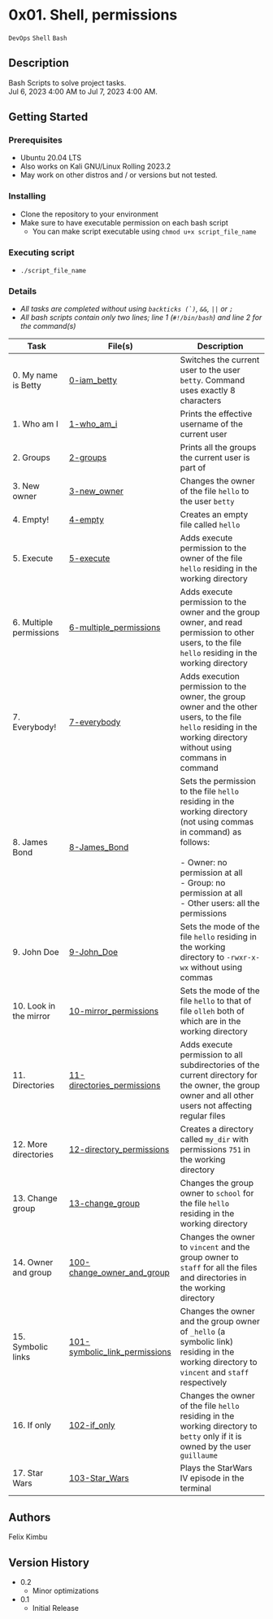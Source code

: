 # 0x01. Shell, permissions

`DevOps` `Shell` `Bash`

## Description

Bash Scripts to solve project tasks.\
Jul 6, 2023 4:00 AM to Jul 7, 2023 4:00 AM.

## Getting Started

### Prerequisites

- Ubuntu 20.04 LTS
- Also works on Kali GNU/Linux Rolling 2023.2
- May work on other distros and / or versions but not tested.

### Installing

- Clone the repository to your environment
- Make sure to have executable permission on each bash script
  - You can make script executable using `chmod u+x script_file_name`

### Executing script

- `./script_file_name`

### Details

- *All tasks are completed without using ``backticks (`)``, `&&`, `||` or `;`*
- *All bash scripts contain only two lines; line 1 (`#!/bin/bash`) and line 2 for the command(s)*

| Task | File(s) | Description |
|---|---|---|
| 0. My name is Betty | [0-iam_betty](0-iam_betty) | Switches the current user to the user `betty`. Command uses exactly 8 characters |
| 1. Who am I | [1-who_am_i](1-who_am_i) | Prints the effective username of the current user |
| 2. Groups | [2-groups](2-groups) | Prints all the groups the current user is part of |
| 3. New owner | [3-new_owner](3-new_owner) | Changes the owner of the file `hello` to the user `betty` |
| 4. Empty! | [4-empty](4-empty) | Creates an empty file called `hello` |
| 5. Execute | [5-execute](5-execute) | Adds execute permission to the owner of the file `hello` residing in the working directory |
| 6. Multiple permissions | [6-multiple_permissions](6-multiple_permissions) | Adds execute permission to the owner and the group owner, and read permission to other users, to the file `hello` residing in the working directory |
| 7. Everybody! | [7-everybody](7-everybody) | Adds execution permission to the owner, the group owner and the other users, to the file `hello` residing in the working directory without using commans in command |
| 8. James Bond | [8-James_Bond](8-James_Bond) | Sets the permission to the file `hello` residing in the working directory (not using commas in command) as follows:<br><br>- Owner: no permission at all<br>- Group: no permission at all<br>- Other users: all the permissions |
| 9. John Doe | [9-John_Doe](9-John_Doe) | Sets the mode of the file `hello` residing in the working directory to `-rwxr-x-wx` without using commas  |
| 10. Look in the mirror | [10-mirror_permissions](10-mirror_permissions) | Sets the mode of the file `hello` to that of file `olleh` both of which are in the working directory |
| 11. Directories | [11-directories_permissions](11-directories_permissions) | Adds execute permission to all subdirectories of the current directory for the owner, the group owner and all other users not affecting regular files |
| 12. More directories | [12-directory_permissions](12-directory_permissions) | Creates a directory called `my_dir` with permissions `751` in the working directory |
| 13. Change group | [13-change_group](13-change_group) | Changes the group owner to `school` for the file `hello` residing in the working directory |
| 14. Owner and group | [100-change_owner_and_group](100-change_owner_and_group) | Changes the owner to `vincent` and the group owner to `staff` for all the files and directories in the working directory |
| 15. Symbolic links | [101-symbolic_link_permissions](101-symbolic_link_permissions) | Changes the owner and the group owner of `_hello` (a symbolic link) residing in the working directory to `vincent` and `staff` respectively |
| 16. If only | [102-if_only](102-if_only) | Changes the owner of the file `hello` residing in the working directory to `betty` only if it is owned by the user `guillaume` |
| 17. Star Wars | [103-Star_Wars](103-Star_Wars) | Plays the StarWars IV episode in the terminal |

## Authors

Felix Kimbu

## Version History

- 0.2
    - Minor optimizations
- 0.1
    - Initial Release
